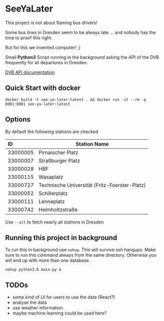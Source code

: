 # SeeYaLater

This project is not about flaming bus drivers!

Some bus lines in Dresden seem to be always late ...
and nobody has the time to proof this right.

But for this we invented computer! ;)

Small **Python3** Script running in the background asking the API of the DVB
frequently for all departures in Dresden.

[DVB API documentation](https://github.com/kiliankoe/vvo/blob/master/documentation/webapi.md)

## Quick Start with docker

```
docker build -t see-ya-later:latest . && docker run -it --rm -p 8081:8081 see-ya-later:latest
```

## Options

By default the following stations are checked

| ID       | Station Name                                  |
| :------- | --------------------------------------------- |
| 33000005 | Pirnaischer Platz                             |
| 33000007 | Straßburger Platz                             |
| 33000028 | HBF                                           |
| 33000115 | Wasaplatz                                     |
| 33000727 | Technische Universität (Fritz-Foerster-Platz) |
| 33000052 | Schillerplatz                                 |
| 33000111 | Lenneplatz                                    |
| 33000742 | Helmholtzstraße                               |

Use `--all` to fetch nearly all stations in Dresden

## Running this project in background

To run this in background use `nohup`. This will survive ssh hangups. Make sure to run this command
always from the same directory. Otherwise you will end up with more than one database.

```
nohup python3.6 main.py &
```

## TODOs

- some kind of UI for users to use the data (React?)
- analyse the data
- use weather information
- maybe machine learning could be used here?
